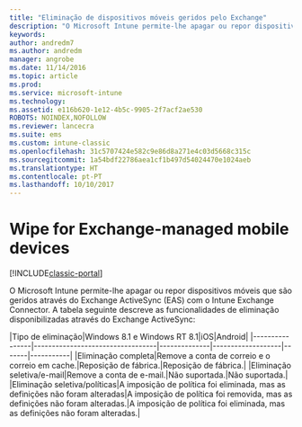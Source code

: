 ```yaml
---
title: "Eliminação de dispositivos móveis geridos pelo Exchange"
description: "O Microsoft Intune permite-lhe apagar ou repor dispositivos móveis que são geridos através do Exchange ActiveSync (EAS) com o Intune Exchange Connector"
keywords: 
author: andredm7
ms.author: andredm
manager: angrobe
ms.date: 11/14/2016
ms.topic: article
ms.prod: 
ms.service: microsoft-intune
ms.technology: 
ms.assetid: e116b620-1e12-4b5c-9905-2f7acf2ae530
ROBOTS: NOINDEX,NOFOLLOW
ms.reviewer: lancecra
ms.suite: ems
ms.custom: intune-classic
ms.openlocfilehash: 31c5707424e582c9e86d8a271e4c03d5668c315c
ms.sourcegitcommit: 1a54bdf22786aea1cf1b497d54024470e1024aeb
ms.translationtype: HT
ms.contentlocale: pt-PT
ms.lasthandoff: 10/10/2017
---
```

# <a name="wipe-for-exchange-managed-mobile-devices"></a>Wipe for Exchange-managed mobile devices

[!INCLUDE[classic-portal](../includes/classic-portal.md)]

O Microsoft Intune permite-lhe apagar ou repor dispositivos móveis que são geridos através do Exchange ActiveSync (EAS) com o Intune Exchange Connector. A tabela seguinte descreve as funcionalidades de eliminação disponibilizadas através do Exchange ActiveSync:

|Tipo de eliminação|Windows 8.1 e Windows RT 8.1|iOS|Android|
|----------------|----------------------------------|--------------|-------------------|-------|-----------|
|Eliminação completa|Remove a conta de correio e o correio em cache.|Reposição de fábrica.|Reposição de fábrica.|
|Eliminação seletiva/e-mail|Remove a conta de e-mail.|Não suportada.|Não suportada.|
|Eliminação seletiva/políticas|A imposição de política foi eliminada, mas as definições não foram alteradas|A imposição de política foi removida, mas as definições não foram alteradas.|A imposição de política foi eliminada, mas as definições não foram alteradas.|
